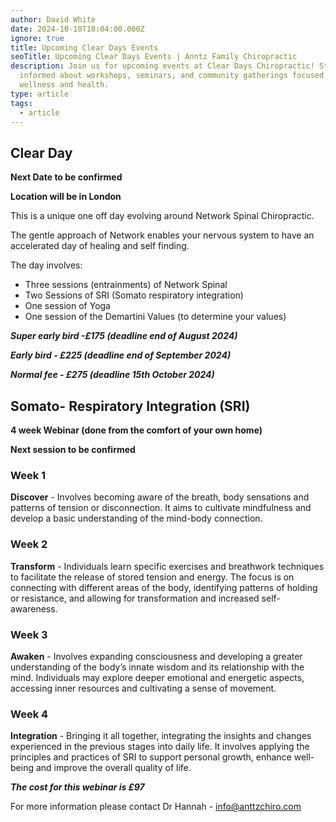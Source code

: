 ```yaml
---
author: David White
date: 2024-10-10T18:04:00.000Z
ignore: true
title: Upcoming Clear Days Events
seoTitle: Upcoming Clear Days Events | Anntz Family Chiropractic
description: Join us for upcoming events at Clear Days Chiropractic! Stay
  informed about workshops, seminars, and community gatherings focused on
  wellness and health.
type: article
tags:
  - article
---
```

## Clear Day

**Next Date to be confirmed**

**Location will be in London**

This is a unique one off day evolving around Network Spinal Chiropractic.

The gentle approach of Network enables your nervous system to have an accelerated day of healing and self finding.

The day involves:

* Three sessions (entrainments) of Network Spinal
* Two Sessions of SRI (Somato respiratory integration)
* One session of Yoga
* One session of the Demartini Values (to determine your values)

***Super early bird -£175 (deadline end of August 2024)***

***Early bird - £225 (deadline end of September 2024)***

***Normal fee - £275 (deadline 15th October 2024)***

## Somato- Respiratory Integration (SRI)

**4 week Webinar (done from the comfort of your own home)**

**Next session to be confirmed**

### Week 1

**Discover** - Involves becoming aware of the breath, body sensations and patterns of tension or disconnection. It aims to cultivate mindfulness and develop a basic understanding of the mind-body connection.

### Week 2

**Transform** - Individuals learn specific exercises and breathwork techniques to facilitate the release of stored tension and energy. The focus is on connecting with different areas of the body, identifying patterns of holding or resistance, and allowing for transformation and increased self-awareness.

### Week 3

**Awaken** - Involves expanding consciousness and developing a greater understanding of the body’s innate wisdom and its relationship with the mind. Individuals may explore deeper emotional and energetic aspects, accessing inner resources and cultivating a sense of movement.

### Week 4

**Integration** - Bringing it all together, integrating the insights and changes experienced in the previous stages into daily life. It involves applying the principles and practices of SRI to support personal growth, enhance well-being and improve the overall quality of life.

***The cost for this webinar is £97***

For more information please contact Dr Hannah - info@anttzchiro.com
